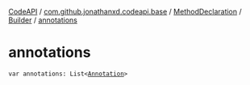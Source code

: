 [CodeAPI](../../../index.md) / [com.github.jonathanxd.codeapi.base](../../index.md) / [MethodDeclaration](../index.md) / [Builder](index.md) / [annotations](.)

# annotations

`var annotations: List<`[`Annotation`](../../-annotation/index.md)`>`